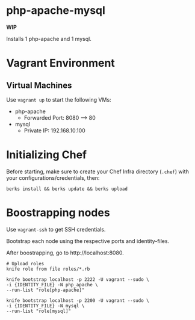 # php-apache-mysql

**WIP**

Installs 1 php-apache and 1 mysql.

# Vagrant Environment

## Virtual Machines
Use `vagrant up` to start the following VMs:
- php-apache
  - Forwarded Port: 8080 --> 80
- mysql
  - Private IP: 192.168.10.100

# Initializing Chef

Before starting, make sure to create your Chef Infra directory (`.chef`) with your configurations/credentials, then:
```
berks install && berks update && berks upload
```

# Boostrapping nodes

Use `vagrant-ssh` to get SSH credentials.

Bootstrap each node using the respective ports and identity-files.

After boostrapping, go to http://localhost:8080.

```
# Upload roles
knife role from file roles/*.rb

knife bootstrap localhost -p 2222 -U vagrant --sudo \
-i {IDENTITY_FILE} -N php_apache \
--run-list "role[php-apache]"

knife bootstrap localhost -p 2200 -U vagrant --sudo \
-i {IDENTITY_FILE} -N mysql \
--run-list "role[mysql]"
```
